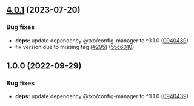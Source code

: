 ## [4.0.1](https://github.com/technology-studio/log-peer/compare/v4.0.0...v4.0.1) (2023-07-20)


### Bug fixes

* **deps:** update dependency @txo/config-manager to ^3.1.0 ([0940439](https://github.com/technology-studio/log-peer/commit/09404399c04a29e6f18a4d5af02d69654a8e7e0a))
* fix version due to missing tag ([#295](https://github.com/technology-studio/log-peer/issues/295)) ([55c6010](https://github.com/technology-studio/log-peer/commit/55c60104a29f69ca6a8f95bf474c880b0e7e7512))

## 1.0.0 (2022-09-29)


### Bug fixes

* **deps:** update dependency @txo/config-manager to ^3.1.0 ([0940439](https://github.com/technology-studio/log-peer/commit/09404399c04a29e6f18a4d5af02d69654a8e7e0a))
